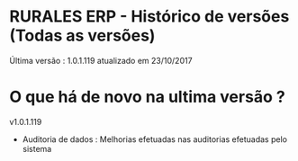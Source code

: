# RURALES ERP -  Histórico de versões (Todas as versões)

Última versão : 1.0.1.119 atualizado em 23/10/2017

# O que há de novo na ultima versão ?

v1.0.1.119
* Auditoria de dados : Melhorias efetuadas nas auditorias efetuadas pelo sistema
